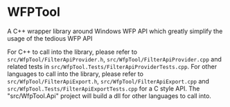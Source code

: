 # WFPTool
A C++ wrapper library around Windows WFP API which greatly simplify the usage of the tedious WFP API

For C++ to call into the library, please refer to `src/WfpTool/FilterApiProvider.h`, `src/WfpTool/FilterApiProvider.cpp` and related tests in `src/WfpTool.Tests/FilterApiProviderTests.cpp`. For other languages to call into the library, please refer to `src/WfpTool/FilterApiExport.h`, `src/WfpTool/FilterApiExport.cpp` and `src/WfpTool.Tests/FilterApiExportTests.cpp` for a C style API. The "src/WfpTool.Api" project will build a dll for other languages to call into. 
